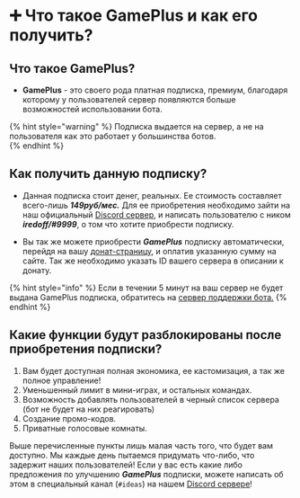 # ➕ Что такое GamePlus и как его получить?

## Что такое GamePlus?

* **GamePlus** - это своего рода платная подписка, премиум, благодаря которому у пользователей сервер появляются больше возможностей использовании бота. 

{% hint style="warning" %}
Подписка выдается на сервер, а не на пользователя как это работает у большинства ботов.  
{% endhint %}

## Как получить данную подписку?

* Данная подписка стоит денег, реальных. Ее стоимость составляет всего-лишь _**149руб/мес.**_ Для ее приобретения необходимо зайти на наш официальный [Discord сервер](https://discord.gg/RPb2KXN), и написать пользователю с ником _**iredoff/\#9999**_, о том что хотите приобрести подписку. 



* Вы так же можете приобрести _**GamePlus**_ подписку автоматически, перейдя на вашу [донат-страницу](https://www.donationalerts.com/r/gamemax_bot), и оплатив указанную сумму на сайте. Так же необходимо указать ID вашего сервера в описании к донату.

{% hint style="info" %}
Если в течении 5 минут на ваш сервер не будет выдана GamePlus подписка, обратитесь на [сервер поддержки бота.](https://discord.gg/CHTchRR9Dz)
{% endhint %}

## Какие функции будут разблокированы после приобретения подписки?

1. Вам будет доступная полная экономика, ее кастомизация, а так же полное управление!
2. Уменьшенный лимит в мини-играх, и остальных командах.
3. Возможность добавлять пользователей в черный список сервера \(бот не будет на них реагировать\)
4. Создание промо-кодов.
5. Приватные голосовые комнаты.

Выше перечисленные пункты лишь малая часть того, что будет вам доступно. Мы каждые день пытаемся придумать что-либо, что задержит наших пользователей! Если у вас есть какие либо предложения по улучшению _**GamePlus**_ подписки, можете написать об этом в специальный канал \(`#ideas`\) на нашем [Discord сервере](https://discord.gg/RPb2KXN)!





